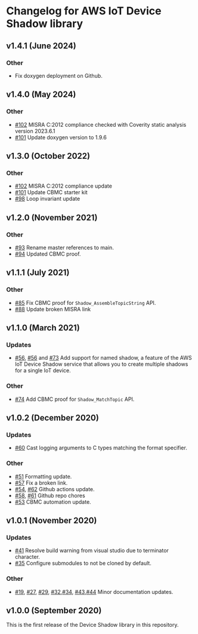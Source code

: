 # Changelog for AWS IoT Device Shadow library

## v1.4.1 (June 2024)

### Other
- Fix doxygen deployment on Github.

## v1.4.0 (May 2024)

### Other
- [#102](https://github.com/aws/Device-Shadow-for-AWS-IoT-embedded-sdk/pull/121) MISRA C:2012 compliance checked with Coverity static analysis version 2023.6.1
- [#101](https://github.com/aws/Device-Shadow-for-AWS-IoT-embedded-sdk/pull/111) Update doxygen version to 1.9.6

## v1.3.0 (October 2022)

### Other
- [#102](https://github.com/aws/Device-Shadow-for-AWS-IoT-embedded-sdk/pull/102) MISRA C:2012 compliance update
- [#101](https://github.com/aws/Device-Shadow-for-AWS-IoT-embedded-sdk/pull/101) Update CBMC starter kit
- [#98](https://github.com/aws/Device-Shadow-for-AWS-IoT-embedded-sdk/pull/98) Loop invariant update

## v1.2.0 (November 2021)

### Other
 - [#93](https://github.com/aws/Device-Shadow-for-AWS-IoT-embedded-sdk/pull/93) Rename master references to main.
 - [#94](https://github.com/aws/Device-Shadow-for-AWS-IoT-embedded-sdk/pull/94) Updated CBMC proof.

## v1.1.1 (July 2021)

### Other
 - [#85](https://github.com/aws/Device-Shadow-for-AWS-IoT-embedded-sdk/pull/85) Fix CBMC proof for `Shadow_AssembleTopicString` API.
 - [#88](https://github.com/aws/Device-Shadow-for-AWS-IoT-embedded-sdk/pull/88) Update broken MISRA link

## v1.1.0 (March 2021)

### Updates
 - [#56](https://github.com/aws/device-shadow-for-aws-iot-embedded-sdk/pull/56), [#56](https://github.com/aws/device-shadow-for-aws-iot-embedded-sdk/pull/72) and [#73](https://github.com/aws/device-shadow-for-aws-iot-embedded-sdk/pull/73) Add support for named shadow, a feature of the AWS IoT Device Shadow service that allows you to create multiple shadows for a single IoT device.

### Other
 - [#74](https://github.com/aws/device-shadow-for-aws-iot-embedded-sdk/pull/74) Add CBMC proof for `Shadow_MatchTopic` API.

## v1.0.2 (December 2020)

### Updates
 - [#60](https://github.com/aws/device-shadow-for-aws-iot-embedded-sdk/pull/60) Cast logging arguments to C types matching the format specifier.

### Other
 - [#51](https://github.com/aws/device-shadow-for-aws-iot-embedded-sdk/pull/51) Formatting update.
 - [#57](https://github.com/aws/device-shadow-for-aws-iot-embedded-sdk/pull/57) Fix a broken link.
 - [#54](https://github.com/aws/device-shadow-for-aws-iot-embedded-sdk/pull/54), [#62](https://github.com/aws/device-shadow-for-aws-iot-embedded-sdk/pull/62) Github actions update.
 - [#58](https://github.com/aws/device-shadow-for-aws-iot-embedded-sdk/pull/58), [#61](https://github.com/aws/device-shadow-for-aws-iot-embedded-sdk/pull/61) Github repo chores
 - [#53](https://github.com/aws/device-shadow-for-aws-iot-embedded-sdk/pull/53) CBMC automation update.

## v1.0.1 (November 2020)

### Updates
 - [#41](https://github.com/aws/device-shadow-for-aws-iot-embedded-sdk/pull/41) Resolve build warning from visual studio due to terminator character.
 - [#35](https://github.com/aws/device-shadow-for-aws-iot-embedded-sdk/pull/35) Configure submodules to not be cloned by default.

### Other
 - [#19](https://github.com/aws/device-shadow-for-aws-iot-embedded-sdk/pull/19), [#27](https://github.com/aws/device-shadow-for-aws-iot-embedded-sdk/pull/27), [#29](https://github.com/aws/device-shadow-for-aws-iot-embedded-sdk/pull/29), [#32](https://github.com/aws/device-shadow-for-aws-iot-embedded-sdk/pull/32),[#34](https://github.com/aws/device-shadow-for-aws-iot-embedded-sdk/pull/34), [#43](https://github.com/aws/device-shadow-for-aws-iot-embedded-sdk/pull/43),[#44](https://github.com/aws/device-shadow-for-aws-iot-embedded-sdk/pull/44) Minor documentation updates.

## v1.0.0 (September 2020)

This is the first release of the Device Shadow library in this repository.
